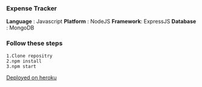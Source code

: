 ### Expense Tracker

   **Language**	: Javascript
   **Platform**	: NodeJS
   **Framework**: ExpressJS
   **Database**	: MongoDB

 ### Follow these steps
 ```
 1.Clone repositry
 2.npm install
 3.npm start
 ```
 
 <a href="https://expense-tracker28.herokuapp.com/">Deployed on heroku</a>
